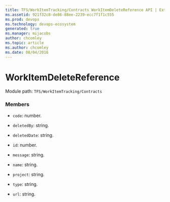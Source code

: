 ```yaml
---
title: TFS/WorkItemTracking/Contracts WorkItemDeleteReference API | Extensions for Azure DevOps Services
ms.assetid: 921f32c8-de86-88ee-2239-ecc7f1f1c555
ms.prod: devops
ms.technology: devops-ecosystem
generated: true
ms.manager: mijacobs
author: chcomley
ms.topic: article
ms.author: chcomley
ms.date: 08/04/2016
---
```


# WorkItemDeleteReference

Module path: `TFS/WorkItemTracking/Contracts`


### Members

* `code`: number. 

* `deletedBy`: string. 

* `deletedDate`: string. 

* `id`: number. 

* `message`: string. 

* `name`: string. 

* `project`: string. 

* `type`: string. 

* `url`: string. 

